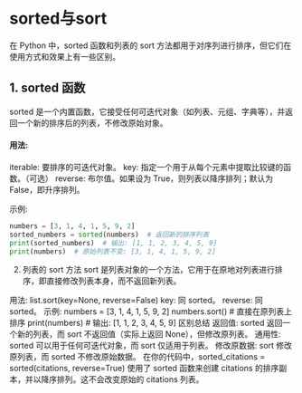 # sorted与sort
在 Python 中，sorted 函数和列表的 sort 方法都用于对序列进行排序，但它们在使用方式和效果上有一些区别。

## 1. sorted 函数
sorted 是一个内置函数，它接受任何可迭代对象（如列表、元组、字典等），并返回一个新的排序后的列表，不修改原始对象。

#### 用法:
iterable: 要排序的可迭代对象。
key: 指定一个用于从每个元素中提取比较键的函数。（可选）
reverse: 布尔值。如果设为 True，则列表以降序排列；默认为 False，即升序排列。

示例:
```python
numbers = [3, 1, 4, 1, 5, 9, 2]
sorted_numbers = sorted(numbers)  # 返回新的排序列表
print(sorted_numbers)  # 输出: [1, 1, 2, 3, 4, 5, 9]
print(numbers)  # 原始列表不变: [3, 1, 4, 1, 5, 9, 2]
```

2. 列表的 sort 方法
sort 是列表对象的一个方法，它用于在原地对列表进行排序，即直接修改列表本身，而不返回新列表。

用法:
list.sort(key=None, reverse=False)
key: 同 sorted。
reverse: 同 sorted。
示例:
numbers = [3, 1, 4, 1, 5, 9, 2]
numbers.sort()  # 直接在原列表上排序
print(numbers)  # 输出: [1, 1, 2, 3, 4, 5, 9]
区别总结
返回值: sorted 返回一个新的列表，而 sort 不返回值（实际上返回 None），但修改原列表。
通用性: sorted 可以用于任何可迭代对象，而 sort 仅适用于列表。
修改原数据: sort 修改原列表，而 sorted 不修改原始数据。
在你的代码中，sorted_citations = sorted(citations, reverse=True) 使用了 sorted 函数来创建 citations 的排序副本，并以降序排列。这不会改变原始的 citations 列表。

